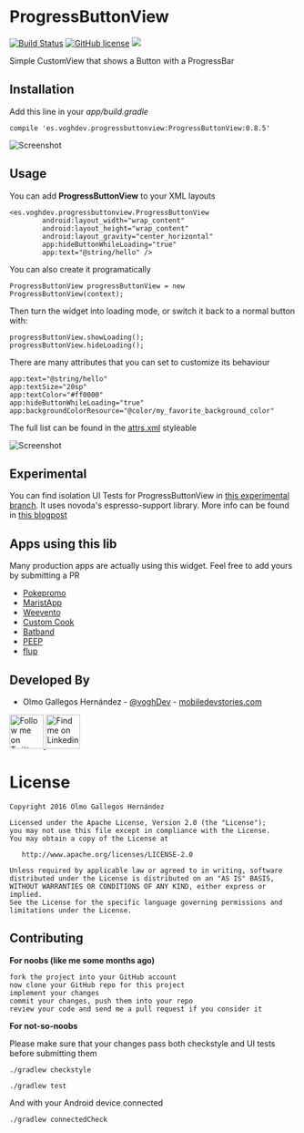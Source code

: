 # ProgressButtonView
[![Build Status](https://travis-ci.org/voghDev/ProgressButtonView.svg?branch=master)](https://travis-ci.org/voghDev/ProgressButtonView)
[![GitHub license](https://img.shields.io/hexpm/l/plug.svg)](https://github.com/voghdev/progressbuttonview/blob/master/LICENSE.txt)
<a href="http://www.methodscount.com/?lib=es.voghdev.progressbuttonview%3AProgressButtonView%3A0.7.9"><img src="https://img.shields.io/badge/Size-24 KB-e91e63.svg"/></a>


Simple CustomView that shows a Button with a ProgressBar

Installation
------------

Add this line in your *app/build.gradle*

    compile 'es.voghdev.progressbuttonview:ProgressButtonView:0.8.5'

![Screenshot][progressButtonViewScreenshot]

Usage
-----

You can add **ProgressButtonView** to your XML layouts

    <es.voghdev.progressbuttonview.ProgressButtonView
            android:layout_width="wrap_content"
            android:layout_height="wrap_content"
            android:layout_gravity="center_horizontal"
            app:hideButtonWhileLoading="true"
            app:text="@string/hello" />

You can also create it programatically

    ProgressButtonView progressButtonView = new ProgressButtonView(context);

Then turn the widget into loading mode, or switch it back to a normal button with:

    progressButtonView.showLoading();
    progressButtonView.hideLoading();

There are many attributes that you can set to customize its behaviour

    app:text="@string/hello"
    app:textSize="20sp"
    app:textColor="#ff0000"
    app:hideButtonWhileLoading="true"
    app:backgroundColorResource="@color/my_favorite_background_color"

The full list can be found in the [attrs.xml][1] styleable

![Screenshot][anotherProgressButtonViewScreenshot]

Experimental
------------

You can find isolation UI Tests for ProgressButtonView in [this experimental branch][4]. It uses novoda's espresso-support library. More info can be found in [this blogpost][5]

Apps using this lib
-------------------

Many production apps are actually using this widget. Feel free to add yours by submitting a PR

 * [Pokepromo][6]
 * [MaristApp][7]
 * [Weevento][8]
 * [Custom Cook][9]
 * [Batband][10]
 * [PEEP][11]
 * [flup][12]

Developed By
------------

* Olmo Gallegos Hernández - [@voghDev][2] - [mobiledevstories.com][3]

<a href="http://twitter.com/voghDev">
  <img alt="Follow me on Twitter" src="https://image.freepik.com/iconos-gratis/twitter-logo_318-40209.jpg" height="60" width="60" />
</a>
<a href="https://www.linkedin.com/profile/view?id=91543271">
  <img alt="Find me on Linkedin" src="https://image.freepik.com/iconos-gratis/boton-del-logotipo-linkedin_318-84979.png" height="60" width="60" />
</a>

# License

    Copyright 2016 Olmo Gallegos Hernández

    Licensed under the Apache License, Version 2.0 (the "License");
    you may not use this file except in compliance with the License.
    You may obtain a copy of the License at

       http://www.apache.org/licenses/LICENSE-2.0

    Unless required by applicable law or agreed to in writing, software
    distributed under the License is distributed on an "AS IS" BASIS,
    WITHOUT WARRANTIES OR CONDITIONS OF ANY KIND, either express or implied.
    See the License for the specific language governing permissions and
    limitations under the License.

Contributing
------------

**For noobs (like me some months ago)**

    fork the project into your GitHub account
    now clone your GitHub repo for this project
    implement your changes
    commit your changes, push them into your repo
    review your code and send me a pull request if you consider it

**For not-so-noobs**

Please make sure that your changes pass both checkstyle and UI tests before submitting them

    ./gradlew checkstyle

    ./gradlew test

And with your Android device connected

    ./gradlew connectedCheck

 [progressButtonViewScreenshot]: ./screenshots/sample1.gif
 [anotherProgressButtonViewScreenshot]: ./screenshots/sample2.gif
 [1]: https://github.com/voghDev/ProgressButtonView/blob/master/ProgressButtonView/src/main/res/values/attrs.xml
 [2]: https://github.com/voghDev
 [3]: http://www.mobiledevstories.com
 [4]: https://github.com/voghDev/ProgressButtonView/tree/add_novoda_espresso_support
 [5]: https://www.novoda.com/blog/testing-views-in-isolation-with-espresso/
 [6]: https://play.google.com/store/apps/details?id=com.pokepromo.app
 [7]: https://play.google.com/store/apps/details?id=com.appandweb.maristapp
 [8]: https://play.google.com/store/apps/details?id=com.appandweb.weevento
 [9]: https://play.google.com/store/apps/details?id=com.appandweb.customcook
 [10]: https://play.google.com/store/apps/details?id=com.studiobanana.batband
 [11]: https://play.google.com/store/apps/details?id=com.appandweb.peep
 [12]: https://play.google.com/store/apps/details?id=com.appandweb.iml